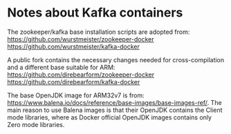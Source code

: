 # Notes about Kafka containers

The zookeeper/kafka base installation scripts are adopted from:
https://github.com/wurstmeister/zookeeper-docker
https://github.com/wurstmeister/kafka-docker

A public fork contains the necessary changes needed for cross-compilation and a different base suitable for ARM:
https://github.com/direbearform/zookeeper-docker
https://github.com/direbearform/kafka-docker

The base OpenJDK image for ARM32v7 is from:
https://www.balena.io/docs/reference/base-images/base-images-ref/.
The main reason to use Balena images is that their OpenJDK contains the Client mode libraries, where as Docker official OpenJDK images contains only Zero mode libraries.

